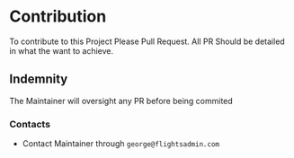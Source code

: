 # Contribution

To contribute to this Project Please Pull Request.
All PR Should be detailed in what the want to achieve.

## Indemnity
The Maintainer will oversight any PR before being commited

### Contacts

- Contact Maintainer through `george@flightsadmin.com`